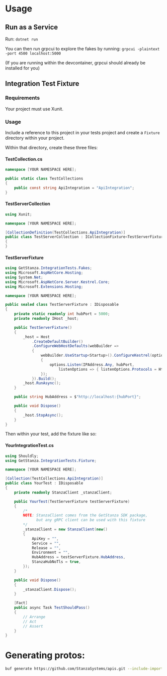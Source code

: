 # Usage
## Run as a Service
Run: `dotnet run`

You can then run grpcui to explore the fakes by running: 
`grpcui -plaintext -port 4500 localhost:5000`

(If you are running within the devcontainer, grpcui should already be installed for you)

## Integration Test Fixture
### Requirements
Your project must use Xunit.

### Usage
Include a reference to this project in your tests project and create a `Fixture` directory within your project.

Within that directory, create these three files:

#### TestCollection.cs
```cs
namespace [YOUR NAMESPACE HERE];

public static class TestCollections
{
    public const string ApiIntegration = "ApiIntegration";
}
```
#### TestServerCollection
```cs
using Xunit;

namespace [YOUR NAMESPACE HERE];

[CollectionDefinition(TestCollections.ApiIntegration)]
public class TestServerCollection : ICollectionFixture<TestServerFixture>
{
}
```
#### TestServerFixture
```cs
using GetStanza.IntegrationTests.Fakes;
using Microsoft.AspNetCore.Hosting;
using System.Net;
using Microsoft.AspNetCore.Server.Kestrel.Core;
using Microsoft.Extensions.Hosting;

namespace [YOUR NAMESPACE HERE];

public sealed class TestServerFixture : IDisposable
{
    private static readonly int hubPort = 5000;
    private readonly IHost _host;

    public TestServerFixture()
    {
        _host = Host
            .CreateDefaultBuilder()
            .ConfigureWebHostDefaults(webBuilder =>
            {
                webBuilder.UseStartup<Startup>().ConfigureKestrel(options =>
                {
                    options.Listen(IPAddress.Any, hubPort,
                        listenOptions => { listenOptions.Protocols = HttpProtocols.Http2; });
                });
            }).Build();
        _host.RunAsync();
    }

    public string HubAddress = $"http://localhost:{hubPort}";

    public void Dispose()
    {
        _host.StopAsync();
    }
}
```
Then within your test, add the fixture like so:
#### YourIntegrationTest.cs
```cs
using Shouldly;
using GetStanza.IntegrationTests.Fixture;

namespace [YOUR NAMESPACE HERE];

[Collection(TestCollections.ApiIntegration)]
public class YourTest : IDisposable
{
    private readonly StanzaClient _stanzaClient;

    public YourTest(TestServerFixture testServerFixture)
    {
        /*
        NOTE: StanzaClient comes from the GetStanza SDK package,
              but any gRPC client can be used with this fixture
        */
        _stanzaClient = new StanzaClient(new()
        {
            ApiKey = "",
            Service = "",
            Release = "",
            Environment = "",
            HubAddress = testServerFixture.HubAddress,
            StanzaHubNoTls = true,
        });
    }

    public void Dispose()
    {
        _stanzaClient.Dispose();
    }

    [Fact]
    public async Task TestShouldPass()
    {
        // Arrange
        // Act
        // Assert
    }
}
```
# Generating protos:
```sh
buf generate https://github.com/StanzaSystems/apis.git --include-imports
```
